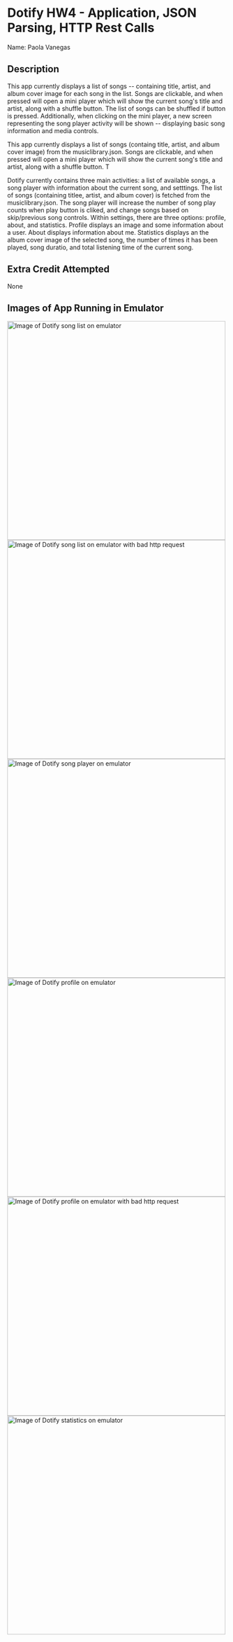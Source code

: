 # Dotify HW4 - Application, JSON Parsing, HTTP Rest Calls
Name: Paola Vanegas

## Description
This app currently displays a list of songs -- containing title, artist, and album cover image for each song in the list. Songs are clickable, and when pressed will open a mini player which will show the current song's title and artist, along with a shuffle button. The list of songs can be shuffled if button is pressed. Additionally, when clicking on the mini player, a new screen representing the song player activity will be shown -- displaying basic song information and media controls. 

This app currently displays a list of songs (containg title, artist, and album cover image) from the musiclibrary.json. Songs are clickable, and when pressed will open a mini player which will show the current song's title and artist, along with a shuffle button. T


Dotify currently contains three main activities: a list of available songs, a song player with information about the current song, and setttings. The list of songs (containing titlee, artist, and album cover) is fetched from the musiclibrary.json. The song player will increase the number of song play counts when play button is cliked, and change songs based on skip/previous song controls. Within settings, there are three options: profile, about, and statistics. Profile displays an image and some information about a user. About displays information about me. Statistics displays an the album cover image of the selected song, the number of times it has been played, song duratio, and total listening time of the current song. 

## Extra Credit Attempted
None 

## Images of App Running in Emulator
<image alt="Image of Dotify song list on emulator" src="./images/song_lisr2.png" height="500" />
<image alt="Image of Dotify song list on emulator with bad http request" src="./images/bad_http_list.png" height="500" />
<image alt="Image of Dotify song player on emulator" src="./images/song_player.png" height="500" />   
<image alt="Image of Dotify profile on emulator" src="./images/profile.png" height="500" />
<image alt="Image of Dotify profile on emulator with bad http request" src="./images/bad_http_profile.png" height="500" />
<image alt="Image of Dotify statistics on emulator" src="./images/statistics.png" height="500" />

